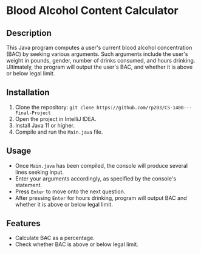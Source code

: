 # Blood Alcohol Content Calculator

## Description
This Java program computes a user's current blood alcohol concentration (BAC) by seeking various arguments.
Such arguments include the user's weight in pounds, gender, number of drinks consumed, and hours drinking.
Ultimately, the program will output the user's BAC, and whether it is above or below legal limit.

## Installation
1. Clone the repository: `git clone https://github.com/rp203/CS-1400---Final-Project`
2. Open the project in IntelliJ IDEA.
3. Install Java 11 or higher.
4. Compile and run the `Main.java` file.

## Usage
- Once `Main.java` has been compiled, the console will produce several lines seeking input.
- Enter your arguments accordingly, as specified by the console's statement.
- Press `Enter` to move onto the next question.
- After pressing `Enter` for hours drinking, program will output BAC and whether it is above or below legal limit.

## Features
- Calculate BAC as a percentage.
- Check whether BAC is above or below legal limit.
